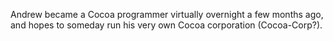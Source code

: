 

Andrew became a Cocoa programmer virtually overnight a few months ago, and hopes to someday run his very own Cocoa corporation (Cocoa-Corp?).